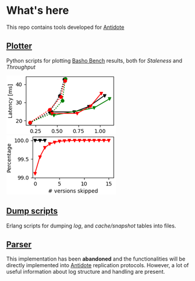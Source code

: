 # What's here

This repo contains tools developed for [Antidote](https://github.com/SyncFree/antidote)

## [Plotter](./plotter/)
Python scripts for plotting [Basho Bench](https://github.com/SyncFree/basho_bench) results, both for *Staleness* and *Throughput*


![Example throughput plot](./plotter/images/singledc.png "Throughput example plot")
![Example staleness plot](./plotter/images/example-staleness-muli-dc-multi-round-phyx-csi.png "Staleness chart")

## [Dump scripts](./tables_dump/)
Erlang scripts for dumping *log*, and *cache/snapshot* tables into files.

## [Parser](./parser/)
This implementation has been **abandoned** and the functionalities will be directly implemented into [Antidote](https://github.com/SyncFree/antidote) replication protocols. However, a lot of useful information about log structure and handling are present.